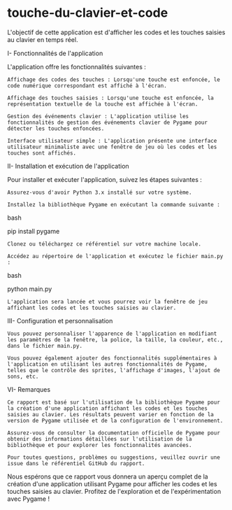 # touche-du-clavier-et-code

L'objectif de cette application est d'afficher les codes et les touches saisies au clavier en temps réel.


I- Fonctionnalités de l'application

L'application offre les fonctionnalités suivantes :

    Affichage des codes des touches : Lorsqu'une touche est enfoncée, le code numérique correspondant est affiché à l'écran.

    Affichage des touches saisies : Lorsqu'une touche est enfoncée, la représentation textuelle de la touche est affichée à l'écran.

    Gestion des événements clavier : L'application utilise les fonctionnalités de gestion des événements clavier de Pygame pour détecter les touches enfoncées.

    Interface utilisateur simple : L'application présente une interface utilisateur minimaliste avec une fenêtre de jeu où les codes et les touches sont affichés.



II- Installation et exécution de l'application

Pour installer et exécuter l'application, suivez les étapes suivantes :

    Assurez-vous d'avoir Python 3.x installé sur votre système.

    Installez la bibliothèque Pygame en exécutant la commande suivante :

bash

pip install pygame

    Clonez ou téléchargez ce référentiel sur votre machine locale.

    Accédez au répertoire de l'application et exécutez le fichier main.py :

bash

python main.py

    L'application sera lancée et vous pourrez voir la fenêtre de jeu affichant les codes et les touches saisies au clavier. 



III- Configuration et personnalisation

    Vous pouvez personnaliser l'apparence de l'application en modifiant les paramètres de la fenêtre, la police, la taille, la couleur, etc., dans le fichier main.py.

    Vous pouvez également ajouter des fonctionnalités supplémentaires à l'application en utilisant les autres fonctionnalités de Pygame, telles que le contrôle des sprites, l'affichage d'images, l'ajout de sons, etc.



VI- Remarques

    Ce rapport est basé sur l'utilisation de la bibliothèque Pygame pour la création d'une application affichant les codes et les touches saisies au clavier. Les résultats peuvent varier en fonction de la version de Pygame utilisée et de la configuration de l'environnement.

    Assurez-vous de consulter la documentation officielle de Pygame pour obtenir des informations détaillées sur l'utilisation de la bibliothèque et pour explorer les fonctionnalités avancées.

    Pour toutes questions, problèmes ou suggestions, veuillez ouvrir une issue dans le référentiel GitHub du rapport.

Nous espérons que ce rapport vous donnera un aperçu complet de la création d'une application utilisant Pygame pour afficher les codes et les touches saisies au clavier. Profitez de l'exploration et de l'expérimentation avec Pygame !
